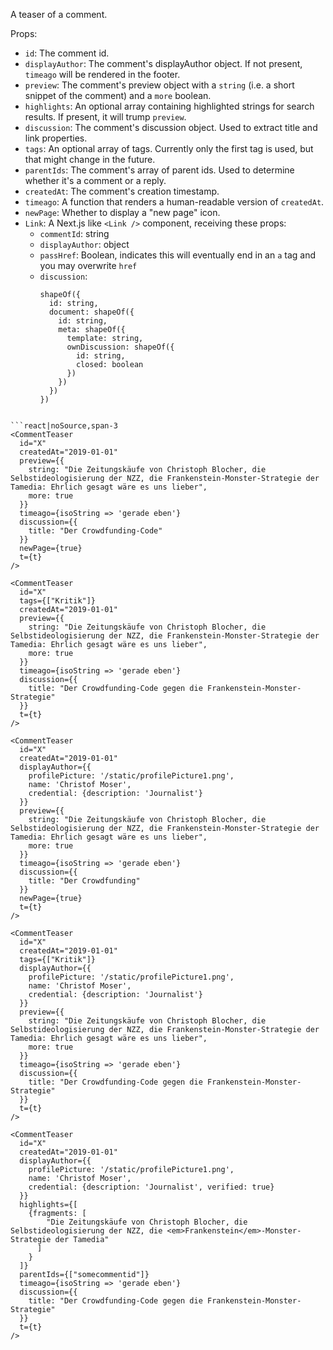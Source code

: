 A teaser of a comment.

Props:
- `id`: The comment id.
- `displayAuthor`: The comment's displayAuthor object. If not present, `timeago` will be rendered in the footer.
- `preview`: The comment's preview object with a `string` (i.e. a short snippet of the comment) and a `more` boolean.
- `highlights`: An optional array containing highlighted strings for search results. If present, it will trump `preview`.
- `discussion`: The comment's discussion object. Used to extract title and link properties.
- `tags`: An optional array of tags. Currently only the first tag is used, but that might change in the future.
- `parentIds`: The comment's array of parent ids. Used to determine whether it's a comment or a reply.
- `createdAt`: The comment's creation timestamp.
- `timeago`: A function that renders a human-readable version of `createdAt`.
- `newPage`: Whether to display a "new page" icon.
- `Link`: A Next.js like `<Link />` component, receiving these props:
  - `commentId`: string
  - `displayAuthor`: object
  - `passHref`: Boolean, indicates this will eventually end in an `a` tag and you may overwrite `href`
  - `discussion`:
    ```code|lang-jsx
    shapeOf({
      id: string,
      document: shapeOf({
        id: string,
        meta: shapeOf({
          template: string,
          ownDiscussion: shapeOf({
            id: string,
            closed: boolean
          })
        })
      })
    })
```

```react|noSource,span-3
<CommentTeaser
  id="X"
  createdAt="2019-01-01"
  preview={{
    string: "Die Zeitungskäufe von Christoph Blocher, die Selbstideologisierung der NZZ, die Frankenstein-Monster-Strategie der Tamedia: Ehrlich gesagt wäre es uns lieber",
    more: true
  }}
  timeago={isoString => 'gerade eben'}
  discussion={{
    title: "Der Crowdfunding-Code"
  }}
  newPage={true}
  t={t}
/>
```

```react|noSource,span-3
<CommentTeaser
  id="X"
  tags={["Kritik"]}
  createdAt="2019-01-01"
  preview={{
    string: "Die Zeitungskäufe von Christoph Blocher, die Selbstideologisierung der NZZ, die Frankenstein-Monster-Strategie der Tamedia: Ehrlich gesagt wäre es uns lieber",
    more: true
  }}
  timeago={isoString => 'gerade eben'}
  discussion={{
    title: "Der Crowdfunding-Code gegen die Frankenstein-Monster-Strategie"
  }}
  t={t}
/>
```

```react|noSource,span-3
<CommentTeaser
  id="X"
  createdAt="2019-01-01"
  displayAuthor={{
    profilePicture: '/static/profilePicture1.png',
    name: 'Christof Moser',
    credential: {description: 'Journalist'}
  }}
  preview={{
    string: "Die Zeitungskäufe von Christoph Blocher, die Selbstideologisierung der NZZ, die Frankenstein-Monster-Strategie der Tamedia: Ehrlich gesagt wäre es uns lieber",
    more: true
  }}
  timeago={isoString => 'gerade eben'}
  discussion={{
    title: "Der Crowdfunding"
  }}
  newPage={true}
  t={t}
/>
```

```react|noSource,span-3
<CommentTeaser
  id="X"
  createdAt="2019-01-01"
  tags={["Kritik"]}
  displayAuthor={{
    profilePicture: '/static/profilePicture1.png',
    name: 'Christof Moser',
    credential: {description: 'Journalist'}
  }}
  preview={{
    string: "Die Zeitungskäufe von Christoph Blocher, die Selbstideologisierung der NZZ, die Frankenstein-Monster-Strategie der Tamedia: Ehrlich gesagt wäre es uns lieber",
    more: true
  }}
  timeago={isoString => 'gerade eben'}
  discussion={{
    title: "Der Crowdfunding-Code gegen die Frankenstein-Monster-Strategie"
  }}
  t={t}
/>
```

```react|noSource,span-3
<CommentTeaser
  id="X"
  createdAt="2019-01-01"
  displayAuthor={{
    profilePicture: '/static/profilePicture1.png',
    name: 'Christof Moser',
    credential: {description: 'Journalist', verified: true}
  }}
  highlights={[
    {fragments: [
        "Die Zeitungskäufe von Christoph Blocher, die Selbstideologisierung der NZZ, die <em>Frankenstein</em>-Monster-Strategie der Tamedia"
      ]
    }
  ]}
  parentIds={["somecommentid"]}
  timeago={isoString => 'gerade eben'}
  discussion={{
    title: "Der Crowdfunding-Code gegen die Frankenstein-Monster-Strategie"
  }}
  t={t}
/>
```
